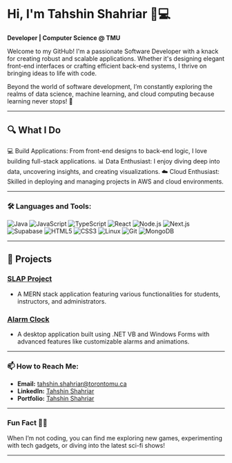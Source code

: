 # Hi, I'm Tahshin Shahriar 👋💻
**Developer | Computer Science @ TMU**

Welcome to my GitHub! I'm a passionate Software Developer with a knack for creating robust and scalable applications. Whether it's designing elegant front-end interfaces or crafting efficient back-end systems, I thrive on bringing ideas to life with code.

Beyond the world of software development, I’m constantly exploring the realms of data science, machine learning, and cloud computing because learning never stops! 🚀

---

## 🔍 What I Do
💻 Build Applications: From front-end designs to back-end logic, I love building full-stack applications.
📊 Data Enthusiast: I enjoy diving deep into data, uncovering insights, and creating visualizations.
☁️ Cloud Enthusiast: Skilled in deploying and managing projects in AWS and cloud environments.

---


### 🛠️ Languages and Tools:
![Java](https://img.shields.io/badge/Java-%23ED8B00.svg?style=for-the-badge&logo=java&logoColor=white)
![JavaScript](https://img.shields.io/badge/JavaScript-%23F7DF1E.svg?style=for-the-badge&logo=javascript&logoColor=black)
![TypeScript](https://img.shields.io/badge/TypeScript-%23007ACC.svg?style=for-the-badge&logo=typescript&logoColor=white)
![React](https://img.shields.io/badge/React-%2320232a.svg?style=for-the-badge&logo=react&logoColor=%2361DAFB)
![Node.js](https://img.shields.io/badge/Node.js-%2343853D.svg?style=for-the-badge&logo=node.js&logoColor=white)
![Next.js](https://img.shields.io/badge/Next.js-%23000000.svg?style=for-the-badge&logo=next.js&logoColor=white)
![Supabase](https://img.shields.io/badge/Supabase-%2300C793.svg?style=for-the-badge&logo=supabase&logoColor=white)
![HTML5](https://img.shields.io/badge/HTML5-%23E34F26.svg?style=for-the-badge&logo=html5&logoColor=white)
![CSS3](https://img.shields.io/badge/CSS3-%231572B6.svg?style=for-the-badge&logo=css3&logoColor=white)
![Linux](https://img.shields.io/badge/Linux-%FCC624.svg?style=for-the-badge&logo=linux&logoColor=black)
![Git](https://img.shields.io/badge/Git-%23F05033.svg?style=for-the-badge&logo=git&logoColor=white)
![MongoDB](https://img.shields.io/badge/MongoDB-%2347A248.svg?style=for-the-badge&logo=mongodb&logoColor=white)

---

## 🚀 Projects
### [SLAP Project](https://github.com/YourGitHubUsername/slap-project)
- A MERN stack application featuring various functionalities for students, instructors, and administrators.

### [Alarm Clock](https://github.com/YourGitHubUsername/alarm-clock)
- A desktop application built using .NET VB and Windows Forms with advanced features like customizable alarms and animations.

---

### 📫 How to Reach Me:
- **Email:** [tahshin.shahriar@torontomu.ca](mailto:tahshin.shahriar@torontomu.ca)
- **LinkedIn:** [Tahshin Shahriar](https://www.linkedin.com/in/tahshin-shahriar/)
- **Portfolio:** [Tahshin Shahriar](https://tahshinshahriar.github.io)

---

### Fun Fact 🐱‍👤
When I’m not coding, you can find me exploring new games, experimenting with tech gadgets, or diving into the latest sci-fi shows!

---

